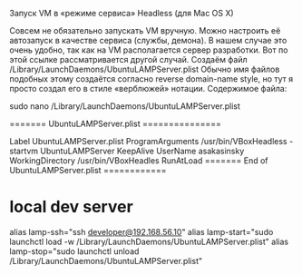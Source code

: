Запуск VM в «режиме сервиса» Headless (для Mac OS X)

Совсем не обязательно запускать VM вручную. Можно настроить её автозапуск в качестве сервиса (службы, демона). В нашем случае это очень удобно, так как на VM располагается сервер разработки. Вот по этой ссылке рассматривается другой случай.
Создаём файл /Library/LaunchDaemons/UbuntuLAMPServer.plist
Обычно имя файлов подобных этому создаётся согласно reverse domain-name style, но тут я просто создал его в стиле «верблюжей» нотации.
Содержимое файла:


sudo nano /Library/LaunchDaemons/UbuntuLAMPServer.plist

======= UbuntuLAMPServer.plist ===============
<?xml version="1.0" encoding="UTF-8"?>
<!DOCTYPE plist PUBLIC "-//Apple//DTD PLIST 1.0//EN" "http://www.apple.com/DTDs/PropertyList-1.0.dtd">
<plist version="1.0">
<dict>
<key>Label</key>
  <string>UbuntuLAMPServer.plist</string>
  <key>ProgramArguments</key>
  <array>
    <string>/usr/bin/VBoxHeadless</string>
    <string>-startvm</string>
    <string>UbuntuLAMPServer</string>
  </array>
<key>KeepAlive</key>
<true/>
  <key>UserName</key>
  <string>asakasinsky</string>
  <key>WorkingDirectory</key>
  <string>/usr/bin/VBoxHeadles</string>
  <key>RunAtLoad</key>
  <true/>
</dict>
</plist>
======= End of UbuntuLAMPServer.plist ============

# local dev server
alias lamp-ssh="ssh developer@192.168.56.10"
alias lamp-start="sudo launchctl load -w /Library/LaunchDaemons/UbuntuLAMPServer.plist"
alias lamp-stop="sudo launchctl unload /Library/LaunchDaemons/UbuntuLAMPServer.plist"
